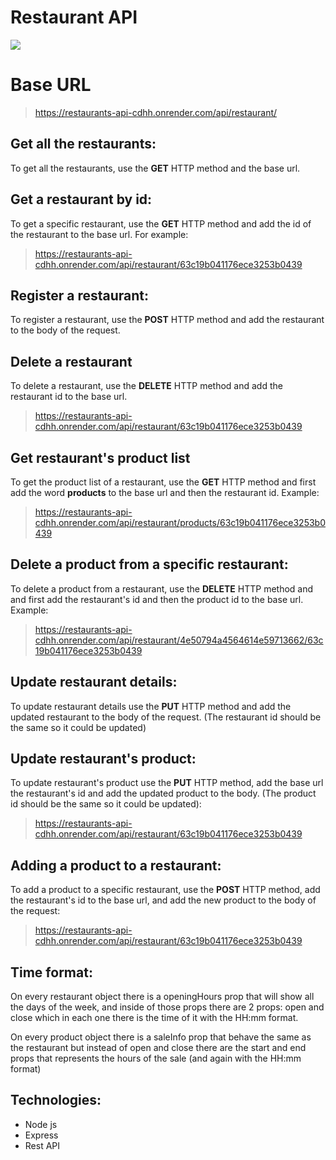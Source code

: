 # Restaurant API

<img src="https://res.cloudinary.com/ds8xkm0ue/image/upload/v1673644270/icons8-restaurant-building-64_hvxhnu.png" />

# Base URL

> https://restaurants-api-cdhh.onrender.com/api/restaurant/

## Get all the restaurants:

To get all the restaurants, use the **GET** HTTP method and the base url. 

## Get a restaurant by id:

To get a specific restaurant, use the **GET** HTTP method and add the id of the restaurant to the base url. For example:

> https://restaurants-api-cdhh.onrender.com/api/restaurant/63c19b041176ece3253b0439

## Register a restaurant:

To register a restaurant, use the **POST** HTTP method and add the restaurant to the body of the request.

## Delete a restaurant

To delete a restaurant, use the **DELETE** HTTP method and add the restaurant id to the base url.

> https://restaurants-api-cdhh.onrender.com/api/restaurant/63c19b041176ece3253b0439

## Get restaurant's product list

To get the product list of a restaurant, use the **GET** HTTP method and first add the word **products** to the base url and then the restaurant id. Example:

>https://restaurants-api-cdhh.onrender.com/api/restaurant/products/63c19b041176ece3253b0439


## Delete a product from a specific restaurant:

To delete a product from a restaurant, use the **DELETE** HTTP method and and first add the restaurant's id and then the product id to the base url. Example:

> https://restaurants-api-cdhh.onrender.com/api/restaurant/4e50794a4564614e59713662/63c19b041176ece3253b0439

## Update restaurant details:

To update restaurant details use the **PUT** HTTP method and add the updated restaurant to the body of the request. (The restaurant id should be the same so it could be updated)

## Update restaurant's product:

To update restaurant's product use the **PUT** HTTP method, add the base url the restaurant's id and add the updated product to the body. (The product id should be the same so it could be updated):

> https://restaurants-api-cdhh.onrender.com/api/restaurant/63c19b041176ece3253b0439

## Adding a product to a restaurant:

To add a product to a specific restaurant, use the **POST** HTTP method, add the restaurant's id to the base url,
and add the new product to the body of the request:

> https://restaurants-api-cdhh.onrender.com/api/restaurant/63c19b041176ece3253b0439

## Time format:

On every restaurant object there is a openingHours prop that will show all the days of the week, and inside of those props there are 2 props: open and close which in each one there is the time of it with the HH:mm format.


On every product object there is a saleInfo prop that behave the same as the restaurant but instead of open and close there are the start and end props that represents the hours of the sale (and again with the HH:mm format)


## Technologies:

 - Node js
 - Express
 - Rest API
 

